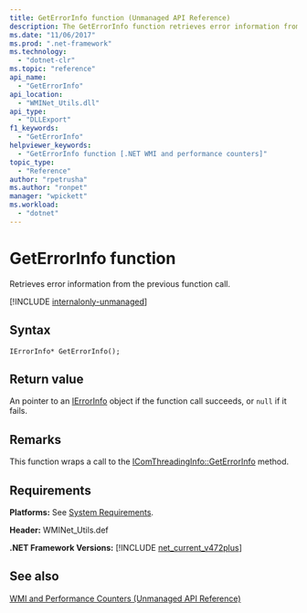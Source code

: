 ```yaml
---
title: GetErrorInfo function (Unmanaged API Reference)
description: The GetErrorInfo function retrieves error information from the previous function call.
ms.date: "11/06/2017"
ms.prod: ".net-framework"
ms.technology: 
  - "dotnet-clr"
ms.topic: "reference"
api_name: 
  - "GetErrorInfo"
api_location: 
  - "WMINet_Utils.dll"
api_type: 
  - "DLLExport"
f1_keywords: 
  - "GetErrorInfo"
helpviewer_keywords: 
  - "GetErrorInfo function [.NET WMI and performance counters]"
topic_type: 
  - "Reference"
author: "rpetrusha"
ms.author: "ronpet"
manager: "wpickett"
ms.workload: 
  - "dotnet"
---
```

# GetErrorInfo function
Retrieves error information from the previous function call.  
  
[!INCLUDE [internalonly-unmanaged](../../../../includes/internalonly-unmanaged.md)]
  
## Syntax  
  
```  
IErrorInfo* GetErrorInfo(); 
```  

## Return value

An pointer to an [IErrorInfo](https://msdn.microsoft.com/library/windows/desktop/ms221233(v=vs.85).aspx) object if the function call succeeds, or `null` if it fails.
  
## Remarks

This function wraps a call to the [IComThreadingInfo::GetErrorInfo](https://msdn.microsoft.com/library/windows/desktop/ms683752(v=vs.85).aspx) method.

## Requirements  
 **Platforms:** See [System Requirements](../../../../docs/framework/get-started/system-requirements.md).  
  
 **Header:** WMINet_Utils.def  
  
 **.NET Framework Versions:** [!INCLUDE [net_current_v472plus](../../../../includes/net-current-v472plus.md)]  
  
## See also  
[WMI and Performance Counters (Unmanaged API Reference)](index.md)
